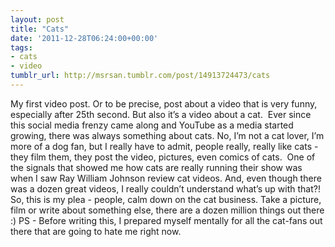 ```yaml
---
layout: post
title: "Cats"
date: '2011-12-28T06:24:00+00:00'
tags:
- cats
- video
tumblr_url: http://msrsan.tumblr.com/post/14913724473/cats
---
```

My first video post. Or to be precise, post about a video that is very funny, especially after 25th second. But also it’s a video about a cat. 
Ever since this social media frenzy came along and YouTube as a media started growing, there was always something about cats. No, I’m not a cat lover, I’m more of a dog fan, but I really have to admit, people really, really like cats - they film them, they post the video, pictures, even comics of cats. 
One of the signals that showed me how cats are really running their show was when I saw Ray William Johnson review cat videos. And, even though there was a dozen great videos, I really couldn’t understand what’s up with that?! 
So, this is my plea - people, calm down on the cat business. Take a picture, film or write about something else, there are a dozen million things out there :)
PS - Before writing this, I prepared myself mentally for all the cat-fans out there that are going to hate me right now. 

